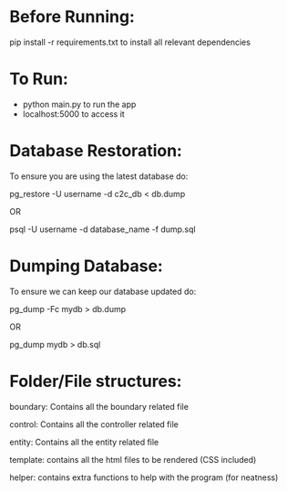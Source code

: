 # Before Running:
 pip install -r requirements.txt to install all relevant dependencies
 
 
 # To Run:
 - python main.py to run the app
 - localhost:5000 to access it
 


# Database Restoration:
To ensure you are using the latest database do:

pg_restore -U username -d c2c_db < db.dump

OR

psql -U username -d database_name -f dump.sql

# Dumping Database:
To ensure we can keep our database updated do:

pg_dump -Fc mydb > db.dump

OR

pg_dump mydb > db.sql

# Folder/File structures:

boundary: Contains all the boundary related file

control: Contains all the controller related file

entity: Contains all the entity related file

template: contains all the html files to be rendered (CSS included)

helper: contains extra functions to help with the program (for neatness)
